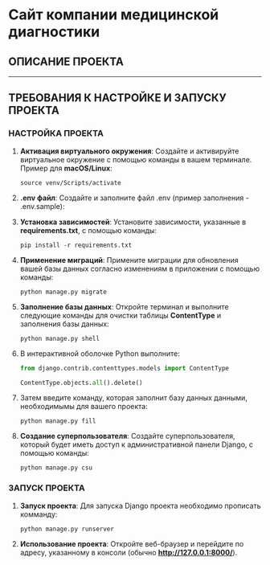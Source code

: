 # Сайт компании медицинской диагностики

## ОПИСАНИЕ ПРОЕКТА

---

## ТРЕБОВАНИЯ К НАСТРОЙКЕ И ЗАПУСКУ ПРОЕКТА

### НАСТРОЙКА ПРОЕКТА

1. **Активация виртуального окружения**: Создайте и активируйте виртуальное окружение с помощью команды в вашем
   терминале. Пример для
   **macOS/Linux**:

   ```commandline
   source venv/Scripts/activate
   ```
   
2. **.env файл**: Создайте и заполните файл .env (пример заполнения - .env.sample):

   
3. **Установка зависимостей**: Установите зависимости, указанные в **requirements.txt**, с помощью команды:

   ```commandline
   pip install -r requirements.txt
   ```

4. **Применение миграций**: Примените миграции для обновления вашей базы данных согласно изменениям в приложении с
   помощью команды:

   ```commandline
   python manage.py migrate
   ```

5. **Заполнение базы данных**: Откройте терминал и выполните следующие команды для очистки таблицы **ContentType** и
   заполнения базы данных:

   ```commandline
   python manage.py shell
   ```

6. В интерактивной оболочке Python выполните:

   ```python
   from django.contrib.contenttypes.models import ContentType
   
   ContentType.objects.all().delete()
   ```

7. Затем введите команду, которая заполнит базу данных данными, необходимымы для вашего проекта:

   ```commandline
   python manage.py fill
   ```
8. **Создание суперпользователя**: Создайте суперпользователя, который будет иметь доступ к административной панели
   Django, с помощью команды:
   ```commandline
   python manage.py csu
   ```

### ЗАПУСК ПРОЕКТА

1. **Запуск проекта**: Для запуска Django проекта необходимо прописать комманду:
   ```commandline
   python manage.py runserver
   ```
2. **Использование проекта**: Откройте веб-браузер и перейдите по адресу, указанному в консоли
   (обычно **http://127.0.0.1:8000/**).